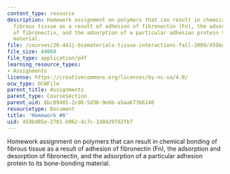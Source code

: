 ```yaml
---
content_type: resource
description: Homework assignment on polymers that can result in chemical bonding of
  fibrous tissue as a result of adhesion of fibronectin (Fn), the adsorption and desorption
  of fibronectin, and the adsorption of a particular adhesion protein to its bone-bonding
  material.
file: /courses/20-441j-biomaterials-tissue-interactions-fall-2009/459bd85e2701b0624c7c1d04297d2fb7_MIT20_441JF09_hw6.pdf
file_size: 44068
file_type: application/pdf
learning_resource_types:
- Assignments
license: https://creativecommons.org/licenses/by-nc-sa/4.0/
ocw_type: OCWFile
parent_title: Assignments
parent_type: CourseSection
parent_uid: 6bc09401-2cd6-5d36-9e6b-a5aa67366140
resourcetype: Document
title: 'Homework #6'
uid: 459bd85e-2701-b062-4c7c-1d04297d2fb7
---
```

Homework assignment on polymers that can result in chemical bonding of fibrous tissue as a result of adhesion of fibronectin (Fn), the adsorption and desorption of fibronectin, and the adsorption of a particular adhesion protein to its bone-bonding material.